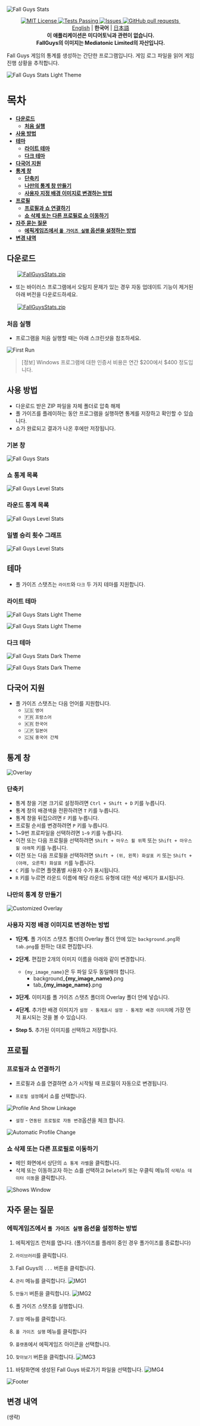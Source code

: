 ![Fall Guys Stats](https://capsule-render.vercel.app/api?type=waving&color=timeAuto&height=300&section=header&text=폴%20가이즈%20스탯츠&desc=폴%20가이즈%20통계%20추적기&fontSize=70&descAlignY=70)

<p align="center">
  <a href="https://github.com/ShootMe/FallGuysStats/blob/master/LICENSE">
    <img alt="MIT License" src="https://img.shields.io/badge/License-MIT-green.svg" />
  </a>
  <a href="https://github.com/ShootMe/FallGuysStats/actions">
    <img alt="Tests Passing" src="https://github.com/ShootMe/FallGuysStats/actions/workflows/build_workflow.yml/badge.svg" />
  </a>
  <a href="https://github.com/ShootMe/FallGuysStats/issues">
    <img alt="Issues" src="https://img.shields.io/github/issues/ShootMe/FallGuysStats" />
  </a>
  <a href="https://github.com/ShootMe/FallGuysStats/pulls">
    <img alt="GitHub pull requests" src="https://img.shields.io/github/issues-pr/ShootMe/FallGuysStats" />
  </a>
  <a href="https://github.com/ShootMe/FallGuysStats/releases/latest">
    <img alt="" src="https://img.shields.io/github/downloads/ShootMe/FallGuysStats/total">
  </a>
  <br>
  <a href="https://github.com/ShootMe/FallGuysStats/blob/master/README.md">English</a>
  |
  <b>한국어</b>
  |
  <a href="https://github.com/ShootMe/FallGuysStats/blob/master/docs/ja/README.md">日本語</a>
  <br>
  <b>이 애플리케이션은 미디어토닉과 관련이 없습니다.<br>FallGuys의 이미지는 Mediatonic Limited의 자산입니다.</b>
</p>

Fall Guys 게임의 통계를 생성하는 간단한 프로그램입니다. 게임 로그 파일을 읽어 게임 진행 상황을 추적합니다.

![Fall Guys Stats Light Theme](https://raw.githubusercontent.com/ShootMe/FallGuysStats/master/Properties/mainFallguysSeason.png)

# 목차
  - [**다운로드**](#다운로드)
    - [**처음 실행**](#처음-실행)
  - [**사용 방법**](#사용-방법)
  - [**테마**](#테마)
    - [**라이트 테마**](#라이트-테마)
    - [**다크 테마**](#다크-테마)
  - [**다국어 지원**](#다국어-지원)
  - [**통계 창**](#통계-창)
    - [**단축키**](#단축키)
    - [**나만의 통계 창 만들기**](#나만의-통계-창-만들기)
    - [**사용자 지정 배경 이미지로 변경하는 방법**](#사용자-지정-배경-이미지로-변경하는-방법)
  - [**프로필**](#프로필)
    - [**프로필과 쇼 연결하기**](#프로필과-쇼-연결하기)
    - [**쇼 삭제 또는 다른 프로필로 쇼 이동하기**](#쇼-삭제-또는-다른-프로필로-이동하기)
  - [**자주 묻는 질문**](#자주-묻는-질문)
    - [**에픽게임즈에서 `폴 가이즈 실행` 옵션을 설정하는 방법**](#에픽게임즈에서-폴-가이즈-실행-옵션을-설정하는-방법)
  - [**변경 내역**](#변경-내역)



## 다운로드
　　<a href="https://raw.githubusercontent.com/ShootMe/FallGuysStats/master/FallGuysStats.zip">![FallGuysStats.zip](https://raw.githubusercontent.com/ShootMe/FallGuysStats/master/Resources/FallGuysStats-download.svg)</a>
  - 또는 바이러스 프로그램에서 오탐지 문제가 있는 경우 자동 업데이트 기능이 제거된 아래 버전을 다운로드하세요.

　　<a href="https://raw.githubusercontent.com/ShootMe/FallGuysStats/master/FallGuysStatsManualUpdate.zip">![FallGuysStats.zip](https://raw.githubusercontent.com/ShootMe/FallGuysStats/master/Resources/FallGuysStatsManualUpdate-download.svg)</a>

### 처음 실행

- 프로그램을 처음 실행할 때는 아래 스크린샷을 참조하세요.

![First Run](https://raw.githubusercontent.com/ShootMe/FallGuysStats/master/Properties/firstRun.png)

> [정보] Windows 프로그램에 대한 인증서 비용은 연간 $200에서 $400 정도입니다.

## 사용 방법
  - 다운로드 받은 ZIP 파일을 자체 폴더로 압축 해제
  - 폴 가이즈를 플레이하는 동안 프로그램을 실행하면 통계를 저장하고 확인할 수 있습니다.
  - 쇼가 완료되고 결과가 나온 후에만 저장됩니다.


### 기본 창
![Fall Guys Stats](https://raw.githubusercontent.com/ShootMe/FallGuysStats/master/Properties/mainWindow.png)

### 쇼 통계 목록
![Fall Guys Level Stats](https://raw.githubusercontent.com/ShootMe/FallGuysStats/master/Properties/showWindow.png)

### 라운드 통계 목록
![Fall Guys Level Stats](https://raw.githubusercontent.com/ShootMe/FallGuysStats/master/Properties/levelWindow.png)

### 일별 승리 횟수 그래프
![Fall Guys Level Stats](https://raw.githubusercontent.com/ShootMe/FallGuysStats/master/Properties/chartWindow.png)

## 테마
  - 폴 가이즈 스탯츠는 `라이트`와 `다크` 두 가지 테마를 지원합니다.

### 라이트 테마
![Fall Guys Stats Light Theme](https://raw.githubusercontent.com/ShootMe/FallGuysStats/master/Properties/mainWindowLightTheme.png)

![Fall Guys Stats Light Theme](https://raw.githubusercontent.com/ShootMe/FallGuysStats/master/Properties/levelWindowLightTheme.png)

### 다크 테마
![Fall Guys Stats Dark Theme](https://raw.githubusercontent.com/ShootMe/FallGuysStats/master/Properties/mainWindowDarkTheme.png)

![Fall Guys Stats Dark Theme](https://raw.githubusercontent.com/ShootMe/FallGuysStats/master/Properties/levelWindowDarkTheme.png)

## 다국어 지원
  - 폴 가이즈 스탯츠는 다음 언어를 지원합니다.
    - 🇺🇸 `영어`
    - 🇫🇷 `프랑스어`
    - 🇰🇷 `한국어`
    - 🇯🇵 `일본어`
    - 🇨🇳 `중국어 간체`

## 통계 창
![Overlay](https://raw.githubusercontent.com/ShootMe/FallGuysStats/master/Properties/overlay.png)

### 단축키
  - 통계 창을 기본 크기로 설정하려면 `Ctrl + Shift + D` 키를 누릅니다.
  - 통계 창의 배경색을 전환하려면 `T` 키를 누릅니다.
  - 통계 창을 뒤집으려면 `F` 키를 누릅니다.
  - 프로필 순서를 변경하려면 `P` 키를 누릅니다.
  - 1~9번 프로파일을 선택하려면 `1~9` 키를 누릅니다.
  - 이전 또는 다음 프로필을 선택하려면 `Shift + 마우스 휠 위쪽` 또는 `Shift + 마우스 휠 아래쪽` 키를 누릅니다.
  - 이전 또는 다음 프로필을 선택하려면 `Shift + (위, 왼쪽) 화살표 키` 또는 `Shift + (아래, 오른쪽) 화살표 키`를 누릅니다.
  - `C` 키를 누르면 플랫폼별 사용자 수가 표시됩니다.
  - `R` 키를 누르면 라운드 이름에 해당 라운드 유형에 대한 색상 배지가 표시됩니다.


### 나만의 통계 창 만들기
![Customized Overlay](https://raw.githubusercontent.com/ShootMe/FallGuysStats/master/Properties/customizedOverlay.png)


### 사용자 지정 배경 이미지로 변경하는 방법
  - **1단계.** 폴 가이즈 스탯츠 폴더의 Overlay 폴더 안에 있는 `background.png`와 `tab.png`를 원하는 대로 편집합니다.


  - **2단계.** 편집한 2개의 이미지 이름을 아래와 같이 변경합니다.
    - `{my_image_name}`은 두 파일 모두 동일해야 합니다.
      - background_**{my_image_name}**.png
      - tab_**{my_image_name}**.png


  - **3단계.** 이미지를 폴 가이즈 스탯츠 폴더의 Overlay 폴더 안에 넣습니다.


  - **4단계.** 추가한 배경 이미지가 `설정 - 통계표시 설정 - 통계창 배경 이미지`에 가장 먼저 표시되는 것을 볼 수 있습니다.


  - **Step 5.** 추가된 이미지를 선택하고 저장합니다.

## 프로필

### 프로필과 쇼 연결하기
  - 프로필과 쇼를 연결하면 쇼가 시작될 때 프로필이 자동으로 변경됩니다.


  - `프로필 설정`에서 쇼를 선택합니다.

![Profile And Show Linkage](https://raw.githubusercontent.com/ShootMe/FallGuysStats/master/Properties/profileAndShowLinkage.png)


  - `설정` - `연동된 프로필로 자동 변경`옵션을 체크 합니다.

![Automatic Profile Change](https://raw.githubusercontent.com/ShootMe/FallGuysStats/master/Properties/automaticProfileChange.png)


### 쇼 삭제 또는 다른 프로필로 이동하기
  - 메인 화면에서 상단의 `쇼 통계 라벨`을 클릭합니다.
  - 삭제 또는 이동하고자 하는 쇼를 선택하고 `Delete`키 또는 우클릭 메뉴의 `삭제`/`쇼 데이터 이동`을 클릭합니다.

![Shows Window](https://raw.githubusercontent.com/ShootMe/FallGuysStats/master/Properties/showsWindow.png)

## 자주 묻는 질문
### 에픽게임즈에서 `폴 가이즈 실행` 옵션을 설정하는 방법
1. 에픽게임즈 런처를 엽니다. (폴가이즈를 플레이 중인 경우 폴가이즈를 종료합니다)


2. `라이브러리`를 클릭합니다.


3. Fall Guys의 `...` 버튼을 클릭합니다.


4. `관리` 메뉴를 클릭합니다.
![IMG1](https://raw.githubusercontent.com/ShootMe/FallGuysStats/master/docs/en/epic_1.png)


5. `만들기` 버튼을 클릭합니다.
![IMG2](https://raw.githubusercontent.com/ShootMe/FallGuysStats/master/docs/en/epic_2.png)


6. 폴 가이즈 스탯츠를 실행합니다.


7. `설정` 메뉴를 클릭합니다.


8. `폴 가이즈 실행` 메뉴를 클릭합니다


9. `플랫폼`에서 에픽게임즈 아이콘을 선택합니다.


10. `찾아보기` 버튼을 클릭합니다.
![IMG3](https://raw.githubusercontent.com/ShootMe/FallGuysStats/master/docs/en/epic_3.png)


11. 바탕화면에 생성된 Fall Guys 바로가기 파일을 선택합니다.
![IMG4](https://raw.githubusercontent.com/ShootMe/FallGuysStats/master/docs/en/epic_4.png)

![Footer](https://capsule-render.vercel.app/api?type=waving&color=auto&height=200&section=footer)

## 변경 내역
(생략)